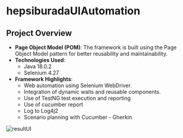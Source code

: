 # hepsiburadaUIAutomation
## Project Overview

- **Page Object Model (POM)**: The framework is built using the Page Object Model pattern for better reusability and maintainability.
- **Technologies Used**:
  - Java 18.0.2
  - Selenium 4.27
- **Framework Highlights**:
  - Web automation using Selenium WebDriver.
  - Integration of dynamic waits and reusable components.
  - Use of TestNG  test execution and reporting
  - Use of cucumber report
  - Log to Log4j2
  - Scenario planning with Cucumber - Gherkin

![resultUI](https://github.com/user-attachments/assets/8952dbfb-917d-4e70-aef8-1ac80e3007db)
